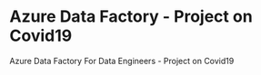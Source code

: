 # Azure Data Factory - Project on Covid19
 Azure Data Factory For Data Engineers - Project on Covid19
